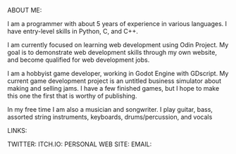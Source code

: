 ABOUT ME:

I am a programmer with about 5 years of experience in various languages.
I have entry-level skills in Python, C, and C++.

I am currently focused on learning web development using Odin Project. 
My goal is to demonstrate web development skills through my own website, and become qualified for web development jobs.

I am a hobbyist game developer, working in Godot Engine with GDscript. My current game development project is an untitled business simulator about making and selling jams. I have a few finished games, but I hope to make this one the first that is worthy of publishing.

In my free time I am also a musician and songwriter. I play guitar, bass, assorted string instruments, keyboards, drums/percussion, and vocals

LINKS:

TWITTER:
ITCH.IO: 
PERSONAL WEB SITE:
EMAIL:
